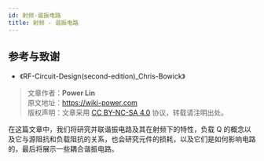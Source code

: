 ```yaml
---
id: 射频-谐振电路
title: 射频 - 谐振电路
---
```


## 参考与致谢

- 《RF-Circuit-Design(second-edition)\_Chris-Bowick》

> 文章作者：**Power Lin**  
> 原文地址：<https://wiki-power.com>  
> 版权声明：文章采用 [CC BY-NC-SA 4.0](https://creativecommons.org/licenses/by/4.0/deed.zh) 协议，转载请注明出处。

在这篇文章中，我们将研究并联谐振电路及其在射频下的特性，负载 Q 的概念以及它与源阻抗和负载阻抗的关系，也会研究元件的损耗，以及它们是如何影响电路的，最后将展示一些耦合谐振电路。
